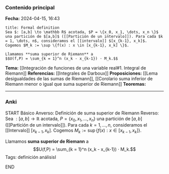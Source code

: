 ### Contenido principal

**Fecha:** 2024-04-15, 16:43

```ad-formal
title: Formal definition
Sea $: [a,b] \to \mathbb R$ acotada, $P = \{x_0, x_1, \dots, x_n \}$ una partición de $[a,b]$ ([[Partición de un intervalo]]). Para cada $k = 1, \dots, n$, consideramos el [[intervalo]] $[x_{k-1}, x_k]$. Cogemos $M_k := \sup \{f(x) : x \in [x_{k-1}, x_k] \}$.

Llamamos **suma superior de Riemann** a
$$U(f,P) = \sum_{k = 1}^n (x_k - x_{k-1}) · M_k.$$
```

**Tema:** [[Integración de funciones de una variable real#1. Integral de Riemann]]
**Referencias:** [[Integrales de Darboux]]
**Proposiciones:** [[Lema desigualdades de las sumas de Riemann]], [[Corolario suma inferior de Riemann menor o igual que suma superior de Riemann]]
**Teoremas:**

---
### Anki

START
Básico
Anverso: Definición de suma superior de Riemann
Reverso: Sea $: [a,b] \to \mathbb R$ acotada, $P = \{x_0, x_1, \dots, x_n \}$ una partición de $[a,b]$ ([[Partición de un intervalo]]). Para cada $k = 1, \dots, n$, consideramos el [[Intervalo]] $[x_{k-1}, x_k]$. Cogemos $M_k := \sup \{f(x) : x \in [x_{k-1}, x_k] \}$.

Llamamos **suma superior de Riemann** a
$$U(f,P) = \sum_{k = 1}^n (x_k - x_{k-1}) · M_k.$$
Tags: definición análisisI
<!--ID: 1714669443714-->
END
